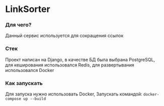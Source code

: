 # LinkSorter
### Для чего?
Данный сервис используется для сокращения ссылок
### Стек
Проект написан на Django, в качестве БД была выбрана PostgreSQL, для кеширования использовался Redis, для развертывания использовался Docker
### Как запускать
Для запуска нужно использовать Docker, Запускать командой:
```docker-compose up --build```
